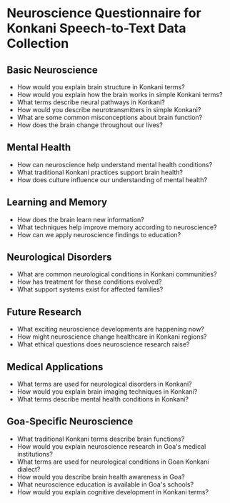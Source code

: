 # Neuroscience Questionnaire for Konkani Speech-to-Text Data Collection

## Basic Neuroscience

- How would you explain brain structure in Konkani terms?
- How would you explain how the brain works in simple Konkani terms?
- What terms describe neural pathways in Konkani?
- How would you describe neurotransmitters in simple Konkani?
- What are some common misconceptions about brain function?
- How does the brain change throughout our lives?

## Mental Health

- How can neuroscience help understand mental health conditions?
- What traditional Konkani practices support brain health?
- How does culture influence our understanding of mental health?

## Learning and Memory

- How does the brain learn new information?
- What techniques help improve memory according to neuroscience?
- How can we apply neuroscience findings to education?

## Neurological Disorders

- What are common neurological conditions in Konkani communities?
- How has treatment for these conditions evolved?
- What support systems exist for affected families?

## Future Research

- What exciting neuroscience developments are happening now?
- How might neuroscience change healthcare in Konkani regions?
- What ethical questions does neuroscience research raise?

## Medical Applications

- What terms are used for neurological disorders in Konkani?
- How would you explain brain imaging techniques in Konkani?
- What terms describe mental health conditions in Konkani?

## Goa-Specific Neuroscience

- What traditional Konkani terms describe brain functions?
- How would you explain neuroscience research in Goa's medical institutions?
- What terms are used for neurological conditions in Goan Konkani dialect?
- How would you describe brain health awareness in Goa?
- What neuroscience education is available in Goa's schools?
- How would you explain cognitive development in Konkani terms?
